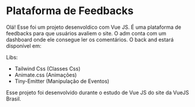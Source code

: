 # Plataforma de Feedbacks

Olá! Esse foi um projeto desenvoldico com Vue JS.
É uma plataforma de feedbacks para que usuários avaliem o site.
O adm conta com um dashboard onde ele consegue ler os comentários.
O back and estará disponível em:

Libs:

- Tailwind Css (Classes Css)
- Animate.css (Animações)
- Tiny-Emitter (Manipulação de Eventos)

Esse projeto foi desenvolvido durante o estudo de Vue JS do site da VueJS Brasil.
